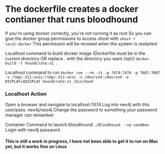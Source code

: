 # The dockerfile creates a docker contianer that runs bloodhound
If you're using docker correctly, you're not running it as root
So you can give the docker group permissions to access xhost with `xhost + local:docker`
This permission will be revoked when the system is restarted


Localhost command to build docker image (Dockerfile must be in the current directory OR replace . with the directory you want /opt/)
`docker build -t houndcrate:v1 .`

Localhost command to run
`docker run --rm -it -p 7474:7474 -p 7687:7687 -v /tmp/.X11-unix:/tmp/.X11-unix -v /dev/snd:/dev/snd -e DISPLAY=$DISPLAY houndcrate:v1 /bin/bash`

### Localhost Action
Open a browser and navigate to localhost:7474
Log into neo4j with this user/pass: neo4j/neo4j
Change the password to something your password manager can remember

Container Command to launch bloodhound
`./Bloodhound --no-sandbox`
Login with neo4j password

#### This is still a work in progress, I have not been able to get it to run on Mac yet, but it works fine on Linux

